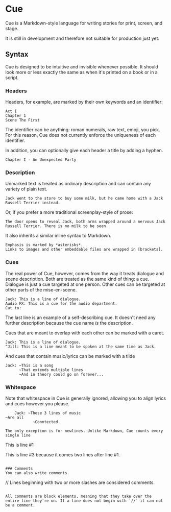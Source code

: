 # Cue
Cue is a Markdown-style language for writing stories for print, screen, and stage. 

It is still in development and therefore not suitable for production just yet.

## Syntax
Cue is designed to be intuitive and invisible whenever possible. It should look more or less exactly the same as when it's printed on a book or in a script. 

### Headers
Headers, for example, are marked by their own keywords and an identifier:

```
Act I
Chapter 1
Scene The First
```

The identifier can be anything: roman numerals, raw text, emoji, you pick. For this reason, Cue does not currently enforce the uniqueness of each identifier.

In addition, you can optionally give each header a title by adding a hyphen.

```
Chapter I - An Unexpected Party
```

### Description
Unmarked text is treated as ordinary description and can contain any variety of plain text.

```
Jack went to the store to buy some milk, but he came home with a Jack Russell Terrier instead.
```

Or, if you prefer a more traditional screenplay-style of prose:

```
The door opens to reveal Jack, both arms wrapped around a nervous Jack Russell Terrier. There is no milk to be seen.
```

It also inherits a similar inline syntax to Markdown.

```
Emphasis is marked by *asterisks*.
Links to images and other embeddable files are wrapped in [brackets].
```

### Cues
The real power of Cue, however, comes from the way it treats dialogue and scene description. Both are treated as the same kind of thing: a cue. Dialogue is just a cue targeted at one person. Other cues can be targeted at other parts of the mise-en-scene.

```
Jack: This is a line of dialogue.
Audio FX: This is a cue for the audio department.
Cut to:
```

The last line is an example of a self-describing cue. It doesn't need any further description because the cue name *is* the description.

Cues that are meant to overlap with each other can be marked with a caret.

```
Jack: This is a line of dialogue.
^Jill: This is a line meant to be spoken at the same time as Jack.
```

And cues that contain music/lyrics can be marked with a tilde

```
Jack: ~This is a song
      ~That extends multiple lines
      ~And in theory could go on forever...
```

### Whitespace
Note that whitespace in Cue is generally ignored, allowing you to align lyrics and cues however you please.

```
	Jack: ~These 3 lines of music
~Are all
			~Conntected.

The only exception is for newlines. Unlike Markdown, Cue counts every single line

```
This is line #1

This is line #3 because it comes two lines after line #1.
```

### Comments
You can also write comments.

```
// Lines beginning with two or more slashes are considered comments.
```

All comments are block elements, meaning that they take over the entire line they're on. If a line does not begin with `//` it can not be a comment.
